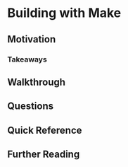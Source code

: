 # Building with Make

## Motivation

### Takeaways

## Walkthrough

## Questions

## Quick Reference

## Further Reading
